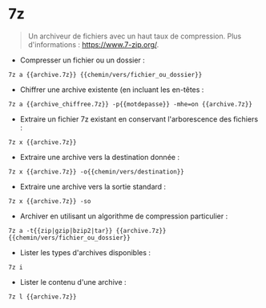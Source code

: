 # 7z

> Un archiveur de fichiers avec un haut taux de compression.
> Plus d'informations : <https://www.7-zip.org/>.

- Compresser un fichier ou un dossier :

`7z a {{archive.7z}} {{chemin/vers/fichier_ou_dossier}}`

- Chiffrer une archive existente (en incluant les en-têtes :

`7z a {{archive_chiffree.7z}} -p{{motdepasse}} -mhe=on {{archive.7z}}`

- Extraire un fichier 7z existant en conservant l'arborescence des fichiers :

`7z x {{archive.7z}}`

- Extraire une archive vers la destination donnée :

`7z x {{archive.7z}} -o{{chemin/vers/destination}}`

- Extraire une archive vers la sortie standard :

`7z x {{archive.7z}} -so`

- Archiver en utilisant un algorithme de compression particulier :

`7z a -t{{zip|gzip|bzip2|tar}} {{archive.7z}} {{chemin/vers/fichier_ou_dossier}}`

- Lister les types d'archives disponibles :

`7z i`

- Lister le contenu d'une archive :

`7z l {{archive.7z}}`
